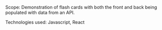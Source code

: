 Scope: Demonstration of flash cards with both the front and back being populated with data from an API.

Technologies used: Javascript, React
